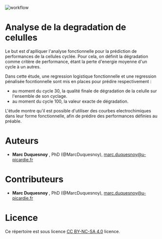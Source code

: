![workflow](https://user-images.githubusercontent.com/50483699/104626604-684ea600-5696-11eb-903c-a65fbc78f181.png)

Analyse de la degradation de celulles
========================================================
Le but est d'aplliquer l'analyse fonctionnelle pour la prédiction
de performances de la cellules cyclée. Pour cela, on définit la dégradation
comme critère de performance, étant la perte d'energie moyenne d'un cycle à un autres.

Dans cette étude, une regression logistique fonctionnelle et une regression pénalisée
focntionnelle sont mis en places pour prédire respectivement :

- au moment du cycle 30, la qualité finale de dégradation de la celulle sur l'ensemble 
  de son cyclage.
- au moment du cycle 100, la valeur exacte de dégradation.


L'étude montre qu'il est possible d'utiliser des courbes electrochimiques dans
leur forme fonctionnelle, afin de prédire des performances définies au préable.
 
 Auteurs
 ========================================================
  - **Marc Duquesnoy** , PhD (@MarcDuquesnoy), marc.duquesnoy@u-picardie.fr
  
 Contributeurs
========================================================
  - **Marc Duquesnoy** , PhD (@MarcDuquesnoy), marc.duquesnoy@u-picardie.fr

 
 Licence
========================================================

Ce répertoire est sous licence [CC BY-NC-SA 4.0](https://creativecommons.org/licenses/by-nc-sa/4.0/) licence.